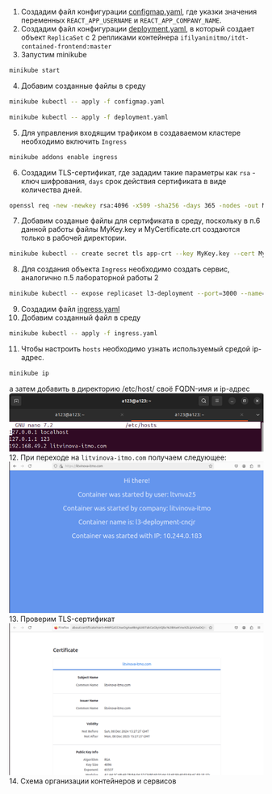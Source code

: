 1. Создадим файл конфигурации [configmap.yaml](./configmap.yaml), где указки значения переменных `REACT_APP_USERNAME` и `REACT_APP_COMPANY_NAME`. 
2. Создадим файл конфигурации [deployment.yaml](./deployment.yaml), в который создает объект `ReplicaSet` с 2 репликами контейнера `ifilyaninitmo/itdt-contained-frontend:master`
3. Запустим minikube
```bash
minikube start
```
4. Добавим созданные файлы в среду 
```bash
minikube kubectl -- apply -f configmap.yaml
```
```bash 
minikube kubectl -- apply -f deployment.yaml
```
5. Для управления входящим трафиком в создаваемом кластере необходимо включить `Ingress`
```bash
minikube addons enable ingress
```
6. Создадим TLS-сертификат, где зададим такие параметры как `rsa` - ключ шифрования, `days` срок действия сертификата в виде количества дней. 
```bash
openssl req -new -newkey rsa:4096 -x509 -sha256 -days 365 -nodes -out MyCertificate.crt -keyout MyKey.key -subj "/CN=litvinova-itmo.com"
```
7. Добавим созданые файлы для сертификата в среду, поскольку в п.6 данной работы файлы MyKey.key и MyCertificate.crt создаются только в рабочей директории.
```bash
minikube kubectl -- create secret tls app-crt --key MyKey.key --cert MyCertificate.crt
```
8. Для создания объекта `Ingress` необходимо создать сервис, аналогично п.5 лабораторной работы 2
```bash
minikube kubectl -- expose replicaset l3-deployment --port=3000 --name=l3-service --type=ClusterIP
```
9. Создадим файл [ingress.yaml](./ingress.yaml)
10. Добавим созданный файл в среду 
```bash
minikube kubectl -- apply -f ingress.yaml
```
11. Чтобы настроить `hosts` необходимо узнать используемый средой ip-адрес.
```bash 
minikube ip
```
а затем добавить в директорию /etc/host/ своё FQDN-имя и ip-адрес
![image](./images/ip.png)
12. При переходе на `litvinova-itmo.com` получаем следующее:
![image](./images/litvinova-itmo.png)
13. Проверим TLS-сертификат
![image](./images/crt.png)
14. Схема организации контейнеров и сервисов
